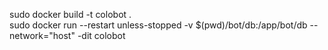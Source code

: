 sudo docker build -t colobot .  
sudo docker run --restart unless-stopped -v $(pwd)/bot/db:/app/bot/db --network="host" -dit colobot
